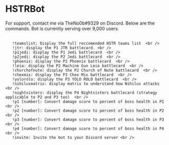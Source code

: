 # HSTRBot

For support, contact me via TheNo0b#9329 on Discord. Below are the commands. Bot is currently serving over 9,000 users.  <br />  <br /> 

       !teamslist: Display the full reccomended HSTR teams list  <br /> 
       !jtr: display the P1 JTR battlecard. <br /> 
       !p1jedi: display the P1 Jedi battlecard  <br /> 
       !p2jedi: display the P2 Jedi battlecard  <br /> 
       !phoenix: display the P2 Phoenix battlecard  <br /> 
       !leia: display the P2 Machine Gun Leia battlecard  <br /> 
       !churchofnute: display the P2 Church of Nute battlecard  <br /> 
       !chexmix: display the P3 Chex Mix battlecard  <br /> 
       !yolorolo: display the P3 YOLO ROLO battlecard  <br /> 
       !nihilusmatrix: display matrix to understand how Nihilus attacks  <br /> 
       !nightsisters: display the P4 Nightsisters battlecard (strategy applicable to P2 and P3 too)  <br /> 
       !p1 [number]: Convert damage score to percent of boss health in P1  <br /> 
       !p2 [number]: Convert damage score to percent of boss health in P2  <br /> 
       !p3 [number]: Convert damage score to percent of boss health in P3  <br /> 
       !p4 [number]: Convert damage score to percent of boss health in P4  <br /> 
       !invite: Invite the bot to your Discord server <br /> 
